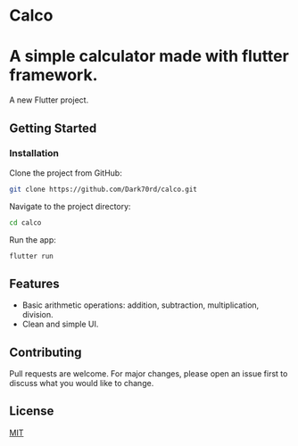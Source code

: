# Calco
A simple calculator made with flutter framework.
=======

A new Flutter project.

## Getting Started

### Installation

Clone the project from GitHub:

```bash
git clone https://github.com/Dark70rd/calco.git
```

Navigate to the project directory:
```bash
cd calco
```

Run the app:
```bash
flutter run
```

## Features
   - Basic arithmetic operations: addition, subtraction, multiplication, division.
   - Clean and simple UI.

## Contributing
   Pull requests are welcome. 
   For major changes, please open an issue first to discuss what you would like to change.

## License
   [MIT](LICENSE)
